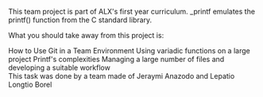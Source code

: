 This team project is part of ALX's first year curriculum. _printf emulates the printf() function from the C standard library.

What you should take away from this project is:

How to Use Git in a Team Environment
Using variadic functions on a large project
Printf's complexities
Managing a large number of files and developing a suitable workflow                                                   
This task was done by a team made of Jeraymi Anazodo and Lepatio Longtio Borel
